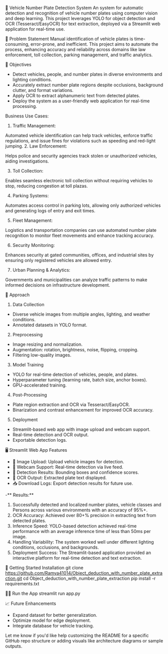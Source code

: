 

🚗 Vehicle Number Plate Detection System
An system for automatic detection and recognition of vehicle number plates using computer vision and deep learning. This project leverages YOLO for object detection and OCR (Tesseract/EasyOCR) for text extraction, deployed via a Streamlit web application for real-time use.

📌 Problem Statement
Manual identification of vehicle plates is time-consuming, error-prone, and inefficient. This project aims to automate the process, enhancing accuracy and reliability across domains like law enforcement, toll collection, parking management, and traffic analytics.

🎯 Objectives
- Detect vehicles, people, and number plates in diverse environments and lighting conditions.
- Accurately extract number plate regions despite occlusions, background clutter, and format variations.
- Apply OCR to extract alphanumeric text from detected plates.
- Deploy the system as a user-friendly web application for real-time processing.

Business Use Cases:
1. Traffic Management:

Automated vehicle identification can help track vehicles, enforce traffic
regulations, and issue fines for violations such as speeding and red-light
jumping.
2. Law Enforcement:

Helps police and security agencies track stolen or unauthorized vehicles,
aiding investigations.

3. Toll Collection:

Enables seamless electronic toll collection without requiring vehicles to
stop, reducing congestion at toll plazas.

4. Parking Systems:

Automates access control in parking lots, allowing only authorized
vehicles and generating logs of entry and exit times.

5. Fleet Management:

Logistics and transportation companies can use automated number plate
recognition to monitor fleet movements and enhance tracking accuracy.

6. Security Monitoring:

Enhances security at gated communities, offices, and industrial sites by
ensuring only registered vehicles are allowed entry.

7. Urban Planning & Analytics:

Governments and municipalities can analyze traffic patterns to make
informed decisions on infrastructure development.



🧠 Approach
1. Data Collection
- Diverse vehicle images from multiple angles, lighting, and weather conditions.
- Annotated datasets in YOLO format.
2. Preprocessing
- Image resizing and normalization.
- Augmentation: rotation, brightness, noise, flipping, cropping.
- Filtering low-quality images.
3. Model Training
- YOLO for real-time detection of vehicles, people, and plates.
- Hyperparameter tuning (learning rate, batch size, anchor boxes).
- GPU-accelerated training.
4. Post-Processing
- Plate region extraction and OCR via Tesseract/EasyOCR.
- Binarization and contrast enhancement for improved OCR accuracy.
5. Deployment
- Streamlit-based web app with image upload and webcam support.
- Real-time detection and OCR output.
- Exportable detection logs.

🖥️ Streamlit Web App Features
- 📸 Image Upload: Upload vehicle images for detection.
- 🎥 Webcam Support: Real-time detection via live feed.
- 🧾 Detection Results: Bounding boxes and confidence scores.
- 🔡 OCR Output: Extracted plate text displayed.
- 📥 Download Logs: Export detection results for future use.

-** Results:**
1. Successfully detected and localized number plates, vehicle
classes and Persons across various environments with an
accuracy of 95%+.
2. OCR Accuracy: Achieved over 80+% precision in extracting text from detected
plates.
3. Inference Speed: YOLO-based detection achieved real-time performance with
an average inference time of less than 50ms per image.
4. Handling Variability: The system worked well under different lighting conditions,
occlusions, and backgrounds.
5. Deployment Success: The Streamlit-based application provided an
interactive platform for real-time detection and text extraction.



🚀 Getting Started
Installation
git clone https://github.com/Ramya41014/Object_deduction_with_number_plate_extraction.git
cd Object_deduction_with_number_plate_extraction
pip install -r requirements.txt


Run the App
streamlit run app.py

📈 Future Enhancements
- Expand dataset for better generalization.
- Optimize model for edge deployment.
- Integrate database for vehicle tracking.



Let me know if you'd like help customizing the README for a specific GitHub repo structure or adding visuals like architecture diagrams or sample outputs.
